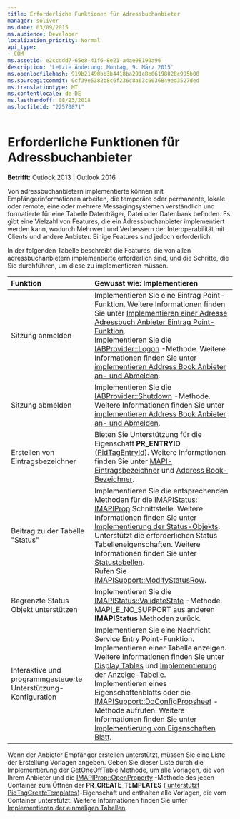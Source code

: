 ```yaml
---
title: Erforderliche Funktionen für Adressbuchanbieter
manager: soliver
ms.date: 03/09/2015
ms.audience: Developer
localization_priority: Normal
api_type:
- COM
ms.assetid: e2ccddd7-65e8-41f6-8e21-a4ae98190a96
description: 'Letzte Änderung: Montag, 9. März 2015'
ms.openlocfilehash: 919b21490bb3b4418ba291e8e06198028c995b00
ms.sourcegitcommit: 0cf39e5382b8c6f236c8a63c6036849ed3527ded
ms.translationtype: MT
ms.contentlocale: de-DE
ms.lasthandoff: 08/23/2018
ms.locfileid: "22570871"
---
```

# <a name="required-features-for-address-book-providers"></a>Erforderliche Funktionen für Adressbuchanbieter

  
  
**Betrifft**: Outlook 2013 | Outlook 2016 
  
Von adressbuchanbietern implementierte können mit Empfängerinformationen arbeiten, die temporäre oder permanente, lokale oder remote, eine oder mehrere Messagingsystemen verständlich und formatierte für eine Tabelle Datenträger, Datei oder Datenbank befinden. Es gibt eine Vielzahl von Features, die ein Adressbuchanbieter implementiert werden kann, wodurch Mehrwert und Verbessern der Interoperabilität mit Clients und andere Anbieter. Einige Features sind jedoch erforderlich.
  
In der folgenden Tabelle beschreibt die Features, die von allen adressbuchanbietern implementierte erforderlich sind, und die Schritte, die Sie durchführen, um diese zu implementieren müssen.
  
|**Funktion**|**Gewusst wie: Implementieren**|
|:-----|:-----|
|Sitzung anmelden  <br/> | Implementieren Sie eine Eintrag Point-Funktion. Weitere Informationen finden Sie unter [Implementieren einer Adresse Adressbuch Anbieter Eintrag Point-Funktion](implementing-an-address-book-provider-entry-point-function.md).  <br/>  Implementieren Sie die [IABProvider::Logon](iabprovider-logon.md) -Methode. Weitere Informationen finden Sie unter [implementieren Address Book Anbieter an- und Abmelden](implementing-address-book-provider-logon-and-logoff.md).  <br/> |
|Sitzung abmelden  <br/> |Implementieren Sie die [IABProvider::Shutdown](iabprovider-shutdown.md) -Methode. Weitere Informationen finden Sie unter [implementieren Address Book Anbieter an- und Abmelden](implementing-address-book-provider-logon-and-logoff.md).  <br/> |
|Erstellen von Eintragsbezeichner  <br/> |Bieten Sie Unterstützung für die Eigenschaft **PR_ENTRYID** ([PidTagEntryId](pidtagentryid-canonical-property.md)). Weitere Informationen finden Sie unter [MAPI-Eintragsbezeichner](mapi-entry-identifiers.md) und [Address Book-Bezeichner](address-book-identifiers.md).  <br/> |
|Beitrag zu der Tabelle "Status"  <br/> | Implementieren Sie die entsprechenden Methoden für die [IMAPIStatus: IMAPIProp](imapistatusimapiprop.md) Schnittstelle. Weitere Informationen finden Sie unter [Implementierung der Status-Objekts](status-object-implementation.md).  <br/>  Unterstützt die erforderlichen Status Tabelleneigenschaften. Weitere Informationen finden Sie unter [Statustabellen](status-tables.md).  <br/>  Rufen Sie [IMAPISupport::ModifyStatusRow](imapisupport-modifystatusrow.md).  <br/> |
|Begrenzte Status Objekt unterstützen  <br/> | Implementieren Sie die [IMAPIStatus::ValidateState](imapistatus-validatestate.md) -Methode.  <br/>  MAPI_E_NO_SUPPORT aus anderen **IMAPIStatus** Methoden zurück.  <br/> |
|Interaktive und programmgesteuerte Unterstützung-Konfiguration  <br/> | Implementieren Sie eine Nachricht Service Entry Point-Funktion.  <br/>  Implementieren einer Tabelle anzeigen. Weitere Informationen finden Sie unter [Display Tables](display-tables.md) und [Implementierung der Anzeige-Tabelle](display-table-implementation.md).  <br/>  Implementieren eines Eigenschaftenblatts oder die [IMAPISupport::DoConfigPropsheet](imapisupport-doconfigpropsheet.md) -Methode aufrufen. Weitere Informationen finden Sie unter [Implementierung von Eigenschaften Blatt](property-sheet-implementation.md).  <br/> |
   
Wenn der Anbieter Empfänger erstellen unterstützt, müssen Sie eine Liste der Erstellung Vorlagen angeben. Geben Sie dieser Liste durch die Implementierung der [GetOneOffTable](iablogon-getoneofftable.md) Methode, um alle Vorlagen, die von Ihrem Anbieter und die [IMAPIProp::OpenProperty](imapiprop-openproperty.md) -Methode des jeden Container zum Öffnen der **PR_CREATE_TEMPLATES** ([ unterstützt PidTagCreateTemplates](pidtagcreatetemplates-canonical-property.md))-Eigenschaft und enthalten alle Vorlagen, die vom Container unterstützt. Weitere Informationen finden Sie unter [Implementieren der einmaligen Tabellen](implementing-one-off-tables.md).
  

